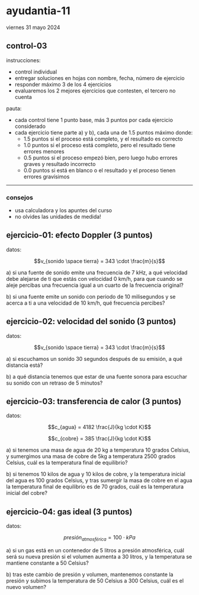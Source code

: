 # ayudantia-11

viernes 31 mayo 2024

## control-03

instrucciones:

- control individual
- entregar soluciones en hojas con nombre, fecha, número de ejercicio
- responder máximo 3 de los 4 ejercicios
- evaluaremos los 2 mejores ejercicios que contesten, el tercero no cuenta

pauta:

- cada control tiene 1 punto base, más 3 puntos por cada ejercicio considerado
- cada ejercicio tiene parte a) y b), cada una de 1.5 puntos máximo donde:
  - 1.5 puntos si el proceso está completo, y el resultado es correcto
  - 1.0 puntos si el proceso está completo, pero el resultado tiene errores menores
  - 0.5 puntos si el proceso empezó bien, pero luego hubo errores graves y resultado incorrecto
  - 0.0 puntos si está en blanco o el resultado y el proceso tienen errores gravísimos

---

### consejos

- usa calculadora y los apuntes del curso
- no olvides las unidades de medida!

## ejercicio-01: efecto Doppler (3 puntos)

datos:

$$v_{sonido \space tierra} = 343 \cdot \frac{m}{s}$$

a) si una fuente de sonido emite una frecuencia de 7 kHz, a qué velocidad debe alejarse de ti que estás con velocidad 0 km/h, para que cuando se aleje percibas una frecuencia igual a un cuarto de la frecuencia original?

b) si una fuente emite un sonido con periodo de 10 milisegundos y se acerca a ti a una velocidad de 10 km/h, qué frecuencia percibes?

## ejercicio-02: velocidad del sonido (3 puntos)

datos:

$$v_{sonido \space tierra} = 343 \cdot \frac{m}{s}$$

a) si escuchamos un sonido 30 segundos después de su emisión, a qué distancia está?

b) a qué distancia tenemos que estar de una fuente sonora para escuchar su sonido con un retraso de 5 minutos?

## ejercicio-03: transferencia de calor (3 puntos)

datos:

$$c_{agua} = 4182 \frac{J}{kg \cdot K}$$

$$c_{cobre} = 385 \frac{J}{kg \cdot K}$$

a) si tenemos una masa de agua de 20 kg a temperatura 10 grados Celsius, y sumergimos una masa de cobre de 5kg a temperatura 2500 grados Celsius, cuál es la temperatura final de equilibrio?

b) si tenemos 10 kilos de agua y 10 kilos de cobre, y la temperatura inicial del agua es 100 grados Celsius, y tras sumergir la masa de cobre en el agua la temperatura final de equilibrio es de 70 grados, cuál es la temperatura inicial del cobre?

## ejercicio-04: gas ideal (3 puntos)

datos:

$$presión_{atmosférica}  = 100 \cdot kPa$$

a) si un gas está en un contenedor de 5 litros a presión atmosférica, cuál será su nueva presión si el volumen aumenta a 30 litros, y la temperatura se mantiene constante a 50 Celsius?

b) tras este cambio de presión y volumen, mantenemos constante la presión y subimos la temperatura de 50 Celsius a 300 Celsius, cuál es el nuevo volumen?

